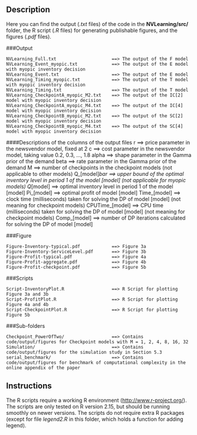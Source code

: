 Description
------------

Here you can find the output (*.txt* files) of the code in the **NVLearning/src/** folder, the R script (*.R* files) for generating publishable figures, and the figures (*.pdf* files).


###Output

	NVLearning_Full.txt						==> The output of the F model
	NVLearning_Event_myopic.txt				==> The output of the E model with myopic inventory decision	NVLearning_Event.txt					==> The output of the E model	NVLearning_Timing_myopic.txt			==> The output of the T model with myopic inventory decision	NVLearning_Timing.txt					==> The output of the T model
	NVLearning_CheckpointA_myopic_M2.txt	==> The output of the IC[2] model with myopic inventory decision	NVLearning_CheckpointA_myopic_M4.txt	==> The output of the IC[4] model with myopic inventory decision	NVLearning_CheckpointB_myopic_M2.txt	==> The output of the SC[2] model with myopic inventory decision	NVLearning_CheckpointB_myopic_M4.txt	==> The output of the SC[4] model with myopic inventory decision
	
####Descriptions of the columns of the output files
	r				==> price parameter in the newsvendor model, fixed at 2
	c				==> cost parameter in the newsvendor model, taking value 0.2, 0.3, ..., 1.8
	alpha			==> shape parameter in the Gamma prior of the demand
	beta			==> rate parameter in the Gamma prior of the demand
	M				==> number of checkpoints in the checkpoint models (not applicable to other models)
	Q_[model]_bar	==> upper bound of the optimal inventory level in period 1 of the model [model] (not applicable for myopic models)
	Q_[model]		==> optimal inventory level in period 1 of the model [model]
	Pi_[model]		==> optimal profit of model [model]
	Time_[model]	==> clock time (milliseconds) taken for solving the DP of model [model] (not meaning for checkpoint models)
	CPUTime_[model]	==> CPU time (milliseconds) taken for solving the DP of model [model] (not meaning for checkpoint models)
	Comp_[model]	==> number of DP iterations calculated for solving the DP of model [model]
###Figure

	Figure-Inventory-typical.pdf			==> Figure 3a	Figure-Inventory-ServiceLevel.pdf		==> Figure 3b	Figure-Profit-typical.pdf				==> Figure 4a
	Figure-Profit-aggregate.pdf				==> Figure 4b	Figure-Profit-checkpoint.pdf			==> Figure 5b

###Scripts

	Script-InventoryPlot.R					==> R Script for plotting Figure 3a and 3b	Script-ProfitPlot.R						==> R Script for plotting Figure 4a and 4b
	Script-CheckpointPlot.R					==> R Script for plotting Figure 5b
	
###Sub-folders
	
	Checkpoint_PowerOfTwo/					==> Contains code/output/figures for Checkpoint models with M = 1, 2, 4, 8, 16, 32	Simulation/								==> Contains code/output/figures for the simulation study in Section 5.3	serial_benchmark/						==> Contains code/output/figures for benchmark of computational complexity in the online appendix of the paper

	
	
Instructions
------------

The R scripts require a working R environment (http://www.r-project.org/). The scripts are only tested on R version 2.15, but should be running smoothly on newer versions. The scripts do not require extra R packages (except for file *legend2.R* in this folder, which holds a function for adding legend).
